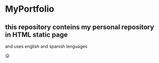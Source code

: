 # MyPortfolio

## this repository conteins my personal repository in HTML static page 
   and uses english and spanish lenguages

   :stuck_out_tongue:
